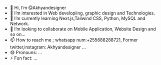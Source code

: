 - 👋 Hi, I’m @Akhyandesigner
- 👀 I’m interested in Web developiing, graphic design and Technologies.
- 🌱 I’m currently learning Next.js,Tailwind CSS, Python, MySQL and Network.
- 💞️ I’m looking to collaborate on Mobile Application, Website Design and so on...
- 📫 How to reach me ; whatsapp num:+255688288721, Former twitter,instagram: Akhyandesigner ...
- 😄 Pronouns: ...
- ⚡ Fun fact: ...

<!---
Akhyandesigner/Akhyandesigner is a ✨ special ✨ repository because its `README.md` (this file) appears on your GitHub profile.
You can click the Preview link to take a look at your changes.
--->
